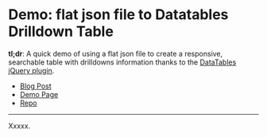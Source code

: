 # Demo: flat json file to Datatables Drilldown Table

**tl;dr**: A quick demo of using a flat json file to create a responsive, searchable table with drilldowns information thanks to the [DataTables jQuery plugin](http://datatables.net/).

- [Blog Post](#)
- [Demo Page](http://www.projects.chrislkeller.com/demos/tabletop_to_datatables_drilldown/)
- [Repo](https://github.com/chrislkeller/tabletop_to_datatables_drilldown)

----

Xxxxx.